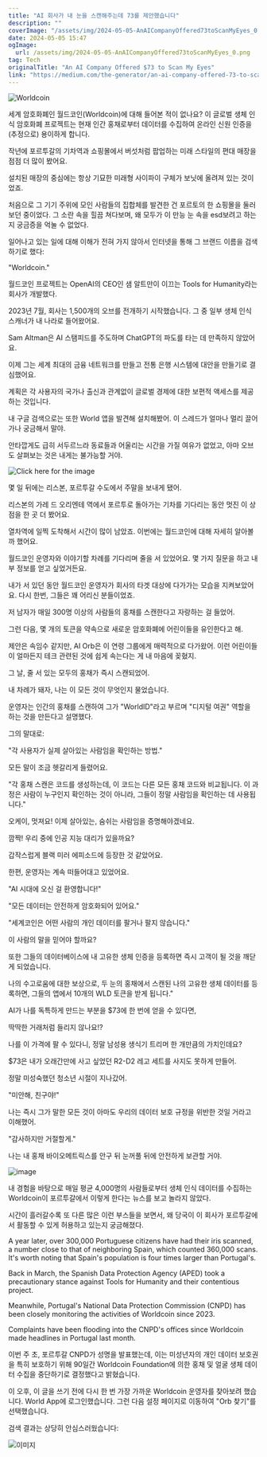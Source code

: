 ```yaml
---
title: "AI 회사가 내 눈을 스캔해주는데 73를 제안했습니다"
description: ""
coverImage: "/assets/img/2024-05-05-AnAICompanyOffered73toScanMyEyes_0.png"
date: 2024-05-05 15:47
ogImage: 
  url: /assets/img/2024-05-05-AnAICompanyOffered73toScanMyEyes_0.png
tag: Tech
originalTitle: "An AI Company Offered $73 to Scan My Eyes"
link: "https://medium.com/the-generator/an-ai-company-offered-73-to-scan-my-eyes-130d9c0473d4"
---
```



![Worldcoin](/assets/img/2024-05-05-AnAICompanyOffered73toScanMyEyes_0.png)

세계 암호화폐인 월드코인(Worldcoin)에 대해 들어본 적이 없나요? 이 글로벌 생체 인식 암호화폐 프로젝트는 현재 인간 홍채로부터 데이터를 수집하여 온라인 신원 인증을 (추정으로) 용이하게 합니다.

작년에 포르투갈의 기차역과 쇼핑몰에서 버섯처럼 팝업하는 미래 스타일의 편대 매장을 점점 더 많이 봤어요.

설치된 매장의 중심에는 항상 기묘한 미래형 사이파이 구체가 보닛에 올려져 있는 것이었죠.



처음으로 그 기기 주위에 모인 사람들의 집합체를 발견한 건 포르토의 한 쇼핑몰을 둘러보던 중이었다. 그 소란 속을 힐끔 쳐다보며, 왜 모두가 이 만능 눈 속을 esd보려고 하는지 궁금증을 억눌 수 없었다.

일어나고 있는 일에 대해 이해가 전혀 가지 않아서 인터넷을 통해 그 브랜드 이름을 검색하기로 했다:

"Worldcoin."

월드코인 프로젝트는 OpenAI의 CEO인 샘 알트만이 이끄는 Tools for Humanity라는 회사가 개발했다.



2023년 7월, 회사는 1,500개의 오브를 전개하기 시작했습니다. 그 중 일부 생체 인식 스캐너가 내 나라로 들어왔어요.

Sam Altman은 AI 스탬피드를 주도하며 ChatGPT의 파도를 타는 데 만족하지 않았어요.

이제 그는 세계 최대의 금융 네트워크를 만들고 전통 은행 시스템에 대안을 만들기로 결심했어요.

계획은 각 사용자의 국가나 출신과 관계없이 글로벌 경제에 대한 보편적 액세스를 제공하는 것입니다.



내 구글 검색으로는 또한 World 앱을 발견해 설치해봤어. 이 스레드가 얼마나 멀리 끌어가나 궁금해서 말야.

안타깝게도 급히 서두르느라 동료들과 어울리는 시간을 가질 여유가 없었고, 아마 오브도 살펴보는 것은 내게는 불가능할 거야.

![Click here for the image](/assets/img/2024-05-05-AnAICompanyOffered73toScanMyEyes_1.png)

몇 일 뒤에는 리스본, 포르투갈 수도에서 주말을 보내게 됐어.



리스본의 가레 드 오리엔테 역에서 포르투로 돌아가는 기차를 기다리는 동안 멋진 이 상점을 한 곳 더 봤어요.

열차역에 일찍 도착해서 시간이 많이 남았죠. 이번에는 월드코인에 대해 자세히 알아볼까 했어요.

월드코인 운영자와 이야기할 차례를 기다리며 줄을 서 있었어요. 몇 가지 질문을 하고 내부 정보를 얻고 싶었거든요.

내가 서 있던 동안 월드코인 운영자가 회사의 타겟 대상에 다가가는 모습을 지켜보았어요. 다시 한번, 그들은 꽤 어리신 분들이었죠.



저 남자가 매일 300명 이상의 사람들의 홍채를 스캔한다고 자랑하는 걸 들었어.

그런 다음, 몇 개의 토큰을 약속으로 새로운 암호화폐에 어린이들을 유인한다고 해.

제안은 속임수 같지만, AI Orb은 이 연령 그룹에게 매력적으로 다가왔어. 이런 어린이들이 얼마든지 테크 관련된 것에 쉽게 속는다는 게 내 마음에 꽂혔지.

그 날, 줄 서 있는 모두의 홍채가 즉시 스캔되었어.



내 차례가 돼자, 나는 이 모든 것이 무엇인지 물었습니다.

운영자는 인간의 홍채를 스캔하여 그가 "WorldID"라고 부르며 "디지털 여권" 역할을 하는 것을 만든다고 설명했다.

그의 말대로:

"각 사용자가 실제 살아있는 사람임을 확인하는 방법."



모든 말이 조금 헷갈리게 들렸어요.

"각 홍채 스캔은 코드를 생성하는데, 이 코드는 다른 모든 홍채 코드와 비교됩니다. 이 과정은 사람이 누구인지 확인하는 것이 아니라, 그들이 정말 사람임을 확인하는 데 사용됩니다."

오케이, 멋져요! 이제 살아있는, 숨쉬는 사람임을 증명해야겠네요.

깜짝! 우리 중에 인공 지능 대리가 있을까요?



갑작스럽게 블랙 미러 에피소드에 등장한 것 같았어요.

한편, 운영자는 계속 떠들어대고 있었어요.

"AI 시대에 오신 걸 환영합니다!"

"모든 데이터는 안전하게 암호화되어 있어요."



"세계코인은 어떤 사람의 개인 데이터를 팔거나 팔지 않습니다."

이 사람의 말을 믿어야 할까요?

또한 그들의 데이터베이스에 내 고유한 생체 인증을 등록하면 즉시 고객이 될 것을 깨닫게 되었습니다.

나의 수고로움에 대한 보상으로, 두 눈의 홍채에서 스캔된 나의 고유한 생체 데이터를 등록하면, 그들의 앱에서 10개의 WLD 토큰을 받게 됩니다."



AI가 나를 독특하게 만드는 부분을 $73에 한 번에 얻을 수 있다면,

딱딱한 거래처럼 들리지 않나요!?

나를 이 가격에 팔 수 있다니, 정말 남성용 생식기 트리머 한 개만큼의 가치인데요?

$73은 내가 오래간만에 사고 싶었던 R2-D2 레고 세트를 사지도 못하게 만들어.



정말 미성숙했던 청소년 시절이 지나갔어.

"미안해, 친구야!"

나는 즉시 그가 말한 모든 것이 아마도 우리의 데이터 보호 규정을 위반한 것일 거라고 이해했어.

"감사하지만 거절할게."



나는 내 홍채 바이오메트릭스를 안구 뒤 눈꺼풀 뒤에 안전하게 보관할 거야.

![image](/assets/img/2024-05-05-AnAICompanyOffered73toScanMyEyes_2.png)

내 경험을 바탕으로 매일 평균 4,000명의 사람들로부터 생체 인식 데이터를 수집하는 Worldcoin이 포르투갈에서 이렇게 한다는 뉴스를 보고 놀라지 않았다.

시간이 흘러갈수록 또 다른 많은 이런 부스들을 보면서, 왜 당국이 이 회사가 포르투갈에서 활동할 수 있게 허용하고 있는지 궁금해졌다.



A year later, over 300,000 Portuguese citizens have had their iris scanned, a number close to that of neighboring Spain, which counted 360,000 scans. It's worth noting that Spain's population is four times larger than Portugal's.

Back in March, the Spanish Data Protection Agency (APED) took a precautionary stance against Tools for Humanity and their contentious project.

Meanwhile, Portugal's National Data Protection Commission (CNPD) has been closely monitoring the activities of Worldcoin since 2023.

Complaints have been flooding into the CNPD's offices since Worldcoin made headlines in Portugal last month.



이번 주 초, 포르투갈 CNPD가 성명을 발표했는데, 이는 미성년자의 개인 데이터 보호권을 특히 보호하기 위해 90일간 Worldcoin Foundation에 의한 홍채 및 얼굴 생체 데이터 수집을 중단하기로 결정했다고 밝혔습니다.

이 오후, 이 글을 쓰기 전에 다시 한 번 가장 가까운 Worldcoin 운영자를 찾아보려 했습니다. World App에 로그인했습니다. 그런 다음 설정 페이지로 이동하여 "Orb 찾기"를 선택했습니다.

검색 결과는 상당히 안심스러웠습니다:

![이미지](/assets/img/2024-05-05-AnAICompanyOffered73toScanMyEyes_3.png)